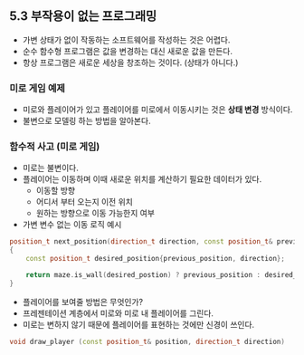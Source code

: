 ## 5.3 부작용이 없는 프로그래밍
- 가변 상태가 없이 작동하는 소프트웨어를 작성하는 것은 어렵다.
- 순수 함수형 프로그램은 값을 변경하는 대신 새로운 값을 만든다.
- 항상 프로그램은 새로운 세상을 창조하는 것이다. (상태가 아니다.)

### 미로 게임 예제
- 미로와 플레이어가 있고 플레이어를 미로에서 이동시키는 것은 **상태 변경** 방식이다.
- 불변으로 모델링 하는 방법을 알아본다.

### 함수적 사고 (미로 게임)
- 미로는 불변이다.
- 플레이어는 이동하며 이때 새로운 위치를 계산하기 필요한 데이터가 있다.
   - 이동할 방향
   - 어디서 부터 오는지 이전 위치
   - 원하는 방향으로 이동 가능한지 여부
- 가변 변수 없는 이동 로직 예시
```cpp
position_t next_position(direction_t direction, const position_t& previous_position, const maze_t& maze)
{
    const position_t desired_position{previous_position, direction};

    return maze.is_wall(desired_postion) ? previous_position : desired_position;
}
```
- 플레이어를 보여줄 방법은 무엇인가?
- 프레젠테이션 계층에서 미로와 미로 내 플레이어를 그린다.
- 미로는 변하지 않기 때문에 플레이어를 표현하는 것에만 신경이 쓰인다.
```cpp
void draw_player (const position_t& position, direction_t direction)
``` 